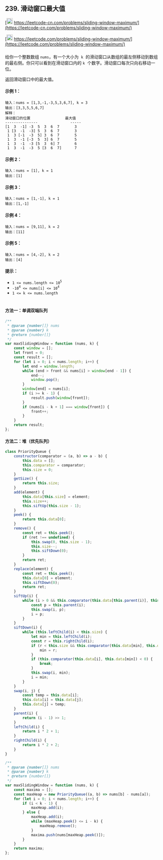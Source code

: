 ## 239. 滑动窗口最大值

[<img src="https://static.leetcode-cn.com/cn-mono-assets/production/assets/logo-dark-cn.c42314a8.svg" height="20" /> https://leetcode-cn.com/problems/sliding-window-maximum/](https://leetcode-cn.com/problems/sliding-window-maximum/)

[<img src="https://assets.leetcode.com/static_assets/public/webpack_bundles/images/logo-dark.e99485d9b.svg" height="20"/> https://leetcode.com/problems/sliding-window-maximum/](https://leetcode.com/problems/sliding-window-maximum/)

###

给你一个整数数组 `nums`，有一个大小为  `k`  的滑动窗口从数组的最左侧移动到数组的最右侧。你只可以看到在滑动窗口内的 `k`  个数字。滑动窗口每次只向右移动一位。

返回滑动窗口中的最大值。

#### 示例 1：

```
输入：nums = [1,3,-1,-3,5,3,6,7], k = 3
输出：[3,3,5,5,6,7]
解释：
滑动窗口的位置                最大值
---------------               -----
[1  3  -1] -3  5  3  6  7       3
 1 [3  -1  -3] 5  3  6  7       3
 1  3 [-1  -3  5] 3  6  7       5
 1  3  -1 [-3  5  3] 6  7       5
 1  3  -1  -3 [5  3  6] 7       6
 1  3  -1  -3  5 [3  6  7]      7
```

#### 示例 2：

```
输入：nums = [1], k = 1
输出：[1]
```

#### 示例 3：

```
输入：nums = [1,-1], k = 1
输出：[1,-1]
```

#### 示例 4：

```
输入：nums = [9,11], k = 2
输出：[11]
```

#### 示例 5：

```
输入：nums = [4,-2], k = 2
输出：[4]
```

#### 提示：

-   `1 <= nums.length <= 10`<sup>`5`</sup>
-   `-10`<sup>`4`</sup>` <= nums[i] <= 10`<sup>`4`</sup>
-   `1 <= k <= nums.length`

#

#### 方法一：单调双端队列

```js
/**
 * @param {number[]} nums
 * @param {number} k
 * @return {number[]}
 */
var maxSlidingWindow = function (nums, k) {
    const window = [];
    let front = 0;
    const result = [];
    for (let i = 0; i < nums.length; i++) {
        let end = window.length;
        while (end > front && nums[i] > window[end - 1]) {
            end--;
            window.pop();
        }
        window[end] = nums[i];
        if (i >= k - 1) {
            result.push(window[front]);
        }
        if (nums[i - k + 1] === window[front]) {
            front++;
        }
    }
    return result;
};
```

#### 方法二：堆（优先队列）

```js
class PriorityQueue {
    constructor(comparator = (a, b) => a - b) {
        this.data = [];
        this.comparator = comparator;
        this.size = 0;
    }
    getSize() {
        return this.size;
    }
    add(element) {
        this.data[this.size] = element;
        this.size++;
        this.siftUp(this.size - 1);
    }
    peek() {
        return this.data[0];
    }
    remove() {
        const ret = this.peek();
        if (ret !== undefined) {
            this.swap(0, this.size - 1);
            this.size--;
            this.siftDown(0);
        }
        return ret;
    }
    replace(element) {
        const ret = this.peek();
        this.data[0] = element;
        this.siftDown(0);
        return ret;
    }
    siftUp(i) {
        while (i > 0 && this.comparator(this.data[this.parent(i)], this.data[i]) > 0) {
            const p = this.parent(i);
            this.swap(i, p);
            i = p;
        }
    }
    siftDown(i) {
        while (this.leftChild(i) < this.size) {
            let min = this.leftChild(i);
            const r = this.rightChild(i);
            if (r < this.size && this.comparator(this.data[min], this.data[r]) > 0) {
                min = r;
            }
            if (this.comparator(this.data[i], this.data[min]) < 0) {
                break;
            }
            this.swap(i, min);
            i = min;
        }
    }
    swap(i, j) {
        const temp = this.data[i];
        this.data[i] = this.data[j];
        this.data[j] = temp;
    }
    parent(i) {
        return (i - 1) >> 1;
    }
    leftChild(i) {
        return i * 2 + 1;
    }
    rightChild(i) {
        return i * 2 + 2;
    }
}

/**
 * @param {number[]} nums
 * @param {number} k
 * @return {number[]}
 */
var maxSlidingWindow = function (nums, k) {
    const maxima = [];
    const maxHeap = new PriorityQueue((a, b) => nums[b] - nums[a]);
    for (let i = 0; i < nums.length; i++) {
        if (i < k - 1) {
            maxHeap.add(i);
        } else {
            maxHeap.add(i);
            while (maxHeap.peek() <= i - k) {
                maxHeap.remove();
            }
            maxima.push(nums[maxHeap.peek()]);
        }
    }
    return maxima;
};
```
